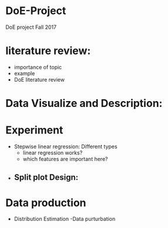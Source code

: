 # DoE-Project
DoE project Fall 2017

# literature review:
- importance of topic
- example
- DoE literature review

# Data Visualize and Description:


# Experiment
- Stepwise linear regression: Different types
    - linear regression works?
    - which features are important here?
- Split plot Design:
    -



# Data production
   - Distribution Estimation
   -Data purturbation



